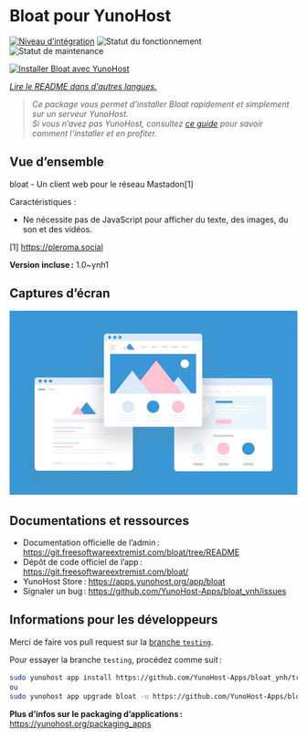 <!--
Nota bene : ce README est automatiquement généré par <https://github.com/YunoHost/apps/tree/master/tools/readme_generator>
Il NE doit PAS être modifié à la main.
-->

# Bloat pour YunoHost

[![Niveau d’intégration](https://dash.yunohost.org/integration/bloat.svg)](https://ci-apps.yunohost.org/ci/apps/bloat/) ![Statut du fonctionnement](https://ci-apps.yunohost.org/ci/badges/bloat.status.svg) ![Statut de maintenance](https://ci-apps.yunohost.org/ci/badges/bloat.maintain.svg)

[![Installer Bloat avec YunoHost](https://install-app.yunohost.org/install-with-yunohost.svg)](https://install-app.yunohost.org/?app=bloat)

*[Lire le README dans d'autres langues.](./ALL_README.md)*

> *Ce package vous permet d’installer Bloat rapidement et simplement sur un serveur YunoHost.*  
> *Si vous n’avez pas YunoHost, consultez [ce guide](https://yunohost.org/install) pour savoir comment l’installer et en profiter.*

## Vue d’ensemble

bloat - Un client web pour le réseau Mastadon[1]

Caractéristiques :

- Ne nécessite pas de JavaScript pour afficher du texte, des images, du son et des vidéos.

[1] https://pleroma.social


**Version incluse :** 1.0~ynh1

## Captures d’écran

![Capture d’écran de Bloat](./doc/screenshots/example.jpg)

## Documentations et ressources

- Documentation officielle de l’admin : <https://git.freesoftwareextremist.com/bloat/tree/README>
- Dépôt de code officiel de l’app : <https://git.freesoftwareextremist.com/bloat/>
- YunoHost Store : <https://apps.yunohost.org/app/bloat>
- Signaler un bug : <https://github.com/YunoHost-Apps/bloat_ynh/issues>

## Informations pour les développeurs

Merci de faire vos pull request sur la [branche `testing`](https://github.com/YunoHost-Apps/bloat_ynh/tree/testing).

Pour essayer la branche `testing`, procédez comme suit :

```bash
sudo yunohost app install https://github.com/YunoHost-Apps/bloat_ynh/tree/testing --debug
ou
sudo yunohost app upgrade bloat -u https://github.com/YunoHost-Apps/bloat_ynh/tree/testing --debug
```

**Plus d’infos sur le packaging d’applications :** <https://yunohost.org/packaging_apps>
